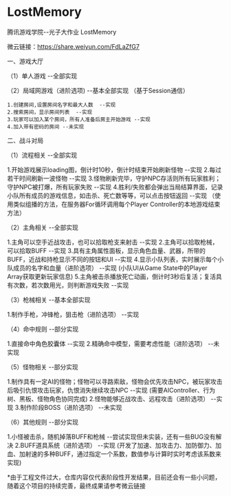 # LostMemory
腾讯游戏学院--光子大作业  LostMemory

微云链接：https://share.weiyun.com/FdLaZfG7

一、游戏大厅

（1）单人游戏    --全部实现

（2）局域网游戏（进阶选项)  --基本全部实现 （基于Session通信）

    1.创建房间,设置房间名字和最大人数  --实现
    2.搜索房间，显示房间列表  --实现
    3.玩家可以加入某个房间，所有人准备后房主开始游戏 --实现
    4.加入带有密码的房间 --未实现
    

二、战斗对局

（1）流程相关  --全部实现

  1.开始游戏展示loading图，倒计时10秒，倒计时结束开始刷新怪物  --实现
  2.每过若干时间刷新一波怪物 --实现
  3.怪物刷新完毕，守护NPC存活则所有玩家胜利；守护NPC被打爆，所有玩家失败  --实现
  4.胜利/失败都会弹出当局结算界面，记录小队所有成员的游戏信息，如击杀、死亡数等等，可以点击按钮返回  --实现 （使用类似组播的方法，在服务器For循环调用每个Player Controller的本地游戏结束方法）

（2）主角相关  --全部实现

  1.主角可以空手近战攻击，也可以拾取枪支来射击  --实现
  2.主角可以拾取枪械，可以拾取BUFF --实现
  3.具有主角属性面板，显示角色血量、武器，所带的BUFF，近战和持枪显示不同的按钮和UI --实现 
  4.显示小队列表，实时展示每个小队成员的名字和血量（进阶选项） --实现 (小队UI从Game State中的Player Array获取更新玩家信息)
  5.主角被击杀播放死亡动画，倒计时3秒后复活；复活具有次数，若次数用光，则判断游戏失败 --实现


（3）枪械相关  --基本全部实现

  1.制作手枪，冲锋枪，狙击枪（进阶选项）  --实现

（4）命中规则  --部分实现

 1.直接命中角色胶囊体  --实现
 2.精确命中模型，需要考虑性能（进阶选项）  --未实现

（5）怪物相关  --部分实现 

 1.制作具有一定AI的怪物；怪物可以寻路索敌，怪物会优先攻击NPC，被玩家攻击后吸引仇恨攻击玩家，仇恨消失继续攻击NPC --实现 (需要AIController、行为树、黑板、怪物角色协同完成)
 2.怪物能够近战攻击、远程攻击（进阶选项）  --实现
 3.制作阶段BOSS（进阶选项） --未实现

（6）其他规则 --部分实现

  1.小怪被击杀，随机掉落BUFF和枪械 --尝试实现但未实装，还有一些BUG没有解决
  2.BUFF道具系统（进阶选项） --实现 (开发了加速、加攻击力、加防御力、加血、加射速的多种BUFF，通过指定一个系数，数值参与计算时实时考虑该系数来实现)


*由于工程文件过大，仓库内容仅代表阶段性开发结果，目前还会有一些小问题，随着这个项目的持续完善，最终成果请参考微云链接



